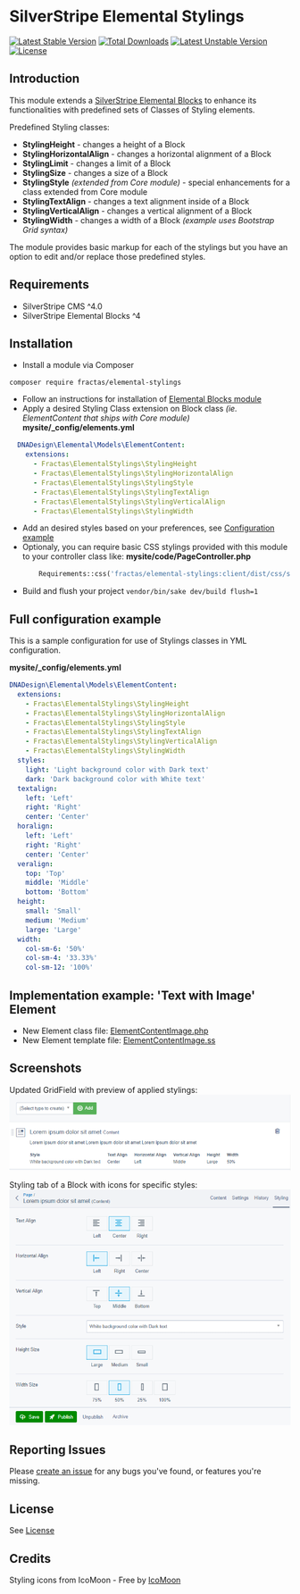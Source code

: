 # SilverStripe Elemental Stylings
[![Latest Stable Version](https://poser.pugx.org/fractas/elemental-stylings/v/stable)](https://packagist.org/packages/fractas/elemental-stylings)
[![Total Downloads](https://poser.pugx.org/fractas/elemental-stylings/downloads)](https://packagist.org/packages/fractas/elemental-stylings)
[![Latest Unstable Version](https://poser.pugx.org/fractas/elemental-stylings/v/unstable)](https://packagist.org/packages/fractas/elemental-stylings)
[![License](https://poser.pugx.org/fractas/elemental-stylings/license)](https://packagist.org/packages/fractas/elemental-stylings)


## Introduction

This module extends a [SilverStripe Elemental Blocks](https://github.com/dnadesign/silverstripe-elemental) to enhance its functionalities with predefined sets of Classes of Styling elements.

Predefined Styling classes:
- **StylingHeight** - changes a height of a Block
- **StylingHorizontalAlign** - changes a horizontal alignment of a Block
- **StylingLimit** - changes a limit of a Block
- **StylingSize** - changes a size of a Block
- **StylingStyle** _(extended from Core module)_ - special enhancements for a class extended from Core module
- **StylingTextAlign** - changes a text alignment inside of a Block
- **StylingVerticalAlign** - changes a vertical alignment of a Block
- **StylingWidth** - changes a width of a Block _(example uses Bootstrap Grid syntax)_

The module provides basic markup for each of the stylings but you have an option to edit and/or replace those predefined styles.


## Requirements

* SilverStripe CMS ^4.0
* SilverStripe Elemental Blocks ^4


## Installation

- Install a module via Composer
```
composer require fractas/elemental-stylings
```
- Follow an instructions for installation of [Elemental Blocks module](https://github.com/dnadesign/silverstripe-elemental#installation)
- Apply a desired Styling Class extension on Block class _(ie. ElementContent that ships with Core module)_
**mysite/\_config/elements.yml**
```yaml
  DNADesign\Elemental\Models\ElementContent:
    extensions:
      - Fractas\ElementalStylings\StylingHeight
      - Fractas\ElementalStylings\StylingHorizontalAlign
      - Fractas\ElementalStylings\StylingStyle
      - Fractas\ElementalStylings\StylingTextAlign
      - Fractas\ElementalStylings\StylingVerticalAlign
      - Fractas\ElementalStylings\StylingWidth
```
- Add an desired styles based on your preferences, see [Configuration example](#full-configuration-example)
- Optionaly, you can require basic CSS stylings provided with this module to your controller class like:
  **mysite/code/PageController.php**
  ```php
      Requirements::css('fractas/elemental-stylings:client/dist/css/stylings.css');
  ```
- Build and flush your project ```vendor/bin/sake dev/build flush=1```


## Full configuration example

This is a sample configuration for use of Stylings classes in YML configuration.  

**mysite/\_config/elements.yml**

```yaml
DNADesign\Elemental\Models\ElementContent:
  extensions:
    - Fractas\ElementalStylings\StylingHeight
    - Fractas\ElementalStylings\StylingHorizontalAlign
    - Fractas\ElementalStylings\StylingStyle
    - Fractas\ElementalStylings\StylingTextAlign
    - Fractas\ElementalStylings\StylingVerticalAlign
    - Fractas\ElementalStylings\StylingWidth
  styles:
    light: 'Light background color with Dark text'
    dark: 'Dark background color with White text'
  textalign:
    left: 'Left'
    right: 'Right'
    center: 'Center'
  horalign:
    left: 'Left'
    right: 'Right'
    center: 'Center'
  veralign:
    top: 'Top'
    middle: 'Middle'
    bottom: 'Bottom'
  height:
    small: 'Small'
    medium: 'Medium'
    large: 'Large'
  width:
    col-sm-6: '50%'
    col-sm-4: '33.33%'
    col-sm-12: '100%'
```

## Implementation example: 'Text with Image' Element

* New Element class file: [ElementContentImage.php](https://gist.github.com/jelicanin/20d11104a89fd9ea3a1e69b8bc91824b)
* New Element template file: [ElementContentImage.ss](https://gist.github.com/jelicanin/aec741745d417e9047efbf25bf93245d)


## Screenshots

Updated GridField with preview of applied stylings:
![GridFieldStylings](docs/images/overview-gridfield-stylings.png?v=2)


Styling tab of a Block with icons for specific styles:
![BlockStylings](docs/images/overview-block-stylings.png?v=2)


## Reporting Issues

Please [create an issue](https://github.com/fractaslabs/silverstripe-elemental-stylings/issues) for any bugs you've found, or features you're missing.


## License

See [License](LICENSE)


## Credits

Styling icons from IcoMoon - Free by [IcoMoon](https://icomoon.io/app)
